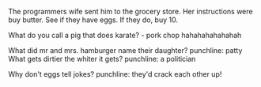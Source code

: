 
The programmers wife sent him to the grocery store. Her instructions were buy butter. See if they have eggs. If they do, buy 10. 

What do you call a pig that does karate? - pork chop hahahahahahahah

What did mr and mrs. hamburger name their daughter?
punchline: patty
What gets dirtier the whiter it gets?
punchline: a politician 

Why don't eggs tell jokes?
punchline: they'd crack each other up!

